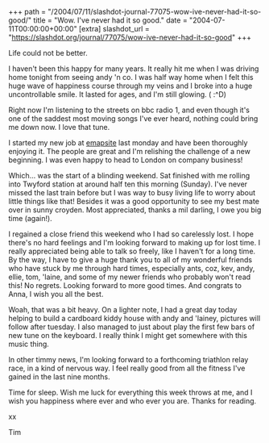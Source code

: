 +++
path = "/2004/07/11/slashdot-journal-77075-wow-ive-never-had-it-so-good/"
title = "Wow. I've never had it so good."
date = "2004-07-11T00:00:00+00:00"
[extra]
slashdot_url = "https://slashdot.org/journal/77075/wow-ive-never-had-it-so-good"
+++

<p>Life could not be better.</p>
<p>I haven't been this happy for many years. It really hit me when I was driving home tonight from seeing andy 'n co. I was half way home when I felt this huge wave of happiness course through my veins and I broke into a huge uncontrollable smile. It lasted for ages, and I'm still glowing.   (<nobr> </nobr>:^D)</p>
<p>Right now I'm listening to the streets on bbc radio 1, and even though it's one of the saddest most moving songs I've ever heard, nothing could bring me down now. I love that tune.</p>
<p>I started my new job at <a href="http://www.emapsite.com/">emapsite</a> last monday and have been thoroughly enjoying it. The people are great and I'm relishing the challenge of a new beginning. I was even happy to head to London on company business!</p>
<p>Which... was the start of a blinding weekend. Sat finished with me rolling into Twyford station at around half ten this morning (Sunday). I've never missed the last train before but I was way to busy living life to worry about little things like that! Besides it was a good opportunity to see my best mate over in sunny croyden. Most appreciated, thanks a mil darling, I owe you big time (again!).</p>
<p>I regained a close friend this weekend who I had so carelessly lost. I hope there's no hard feelings and I'm looking forward to making up for lost time. I really appreciated being able to talk so freely, like I haven't for a long time. By the way, I have to give a huge thank you to all of my wonderful friends who have stuck by me through hard times, especially ants, coz, kev, andy, ellie, tom, 'laine, and some of my newer friends who probably won't read this! No regrets. Looking forward to more good times. And congrats to Anna, I wish you all the best.</p>
<p>Woah, that was a bit heavy. On a lighter note, I had a great day today helping to build a cardboard kiddy house with andy and 'lainey, pictures will follow after tuesday. I also managed to just about play the first few bars of new tune on the keyboard. I really think I might get somewhere with this music thing.</p>
<p>In other timmy news, I'm looking forward to a forthcoming triathlon relay race, in a kind of nervous way. I feel really good from all the fitness I've gained in the last nine months.</p>
<p>Time for sleep. Wish me luck for everything this week throws at me, and I wish you happiness where ever and who ever you are. Thanks for reading.</p>
<p>xx</p>
<p>Tim</p>


